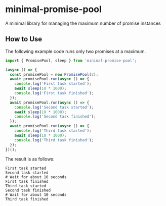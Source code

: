 # minimal-promise-pool

A minimal library for managing the maximum number of promise instances

## How to Use

The following example code runs only two promises at a maximum.

```ts
import { PromisePool, sleep } from 'minimal-promise-pool';

(async () => {
  const promisePool = new PromisePool(2);
  await promisePool.run(async () => {
    console.log('First task started');
    await sleep(10 * 1000);
    console.log('First task finished');
  });
  await promisePool.run(async () => {
    console.log('Second task started');
    await sleep(10 * 1000);
    console.log('Second task finished');
  });
  await promisePool.run(async () => {
    console.log('Third task started');
    await sleep(10 * 1000);
    console.log('Third task finished');
  });
})();
```

The result is as follows:

```
First task started
Second task started
# Wait for about 10 seconds
First task finished
Third task started
Second task finished
# Wait for about 10 seconds
Third task finished
```
